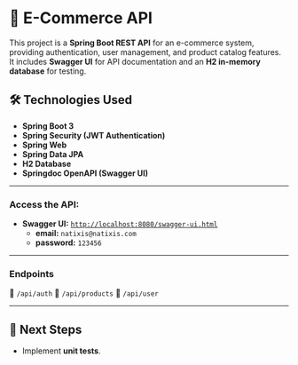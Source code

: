 # 🛒 E-Commerce API

This project is a **Spring Boot REST API** for an e-commerce system, providing authentication, user management, and product catalog features.  
It includes **Swagger UI** for API documentation and an **H2 in-memory database** for testing.

## 🛠️ Technologies Used
- **Spring Boot 3**
- **Spring Security (JWT Authentication)**
- **Spring Web**
- **Spring Data JPA**
- **H2 Database**
- **Springdoc OpenAPI (Swagger UI)**

---

###  Access the API:
- **Swagger UI:** [`http://localhost:8080/swagger-ui.html`](http://localhost:8080/swagger-ui.html)
    - **email:** `natixis@natixis.com`
    - **password:** `123456`
---

###  Endpoints
🔹 `/api/auth`
🔹 `/api/products`
🔹 `/api/user`

---

## 🎯 Next Steps
- Implement **unit tests**.



